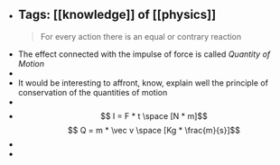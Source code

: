 - Tags: [[knowledge]] of [[physics]]
  ---
  > For every action there is an equal or contrary reaction
- The effect connected with the impulse of force is called _Quantity of Motion_
-
- It would be interesting to affront, know, explain well the principle of conservation of the quantities of motion
-
- $$ I = F * t \space [N * m]$$ 
  $$ Q = m * \vec v \space [Kg * \frac{m}{s}]$$
-
-